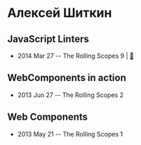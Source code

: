 # Алексей Шиткин

## JavaScript Linters
- 2014 Mar 27 -- The Rolling Scopes 9  | [:notebook:](http://rolling-scopes.github.io/slides/rs9/JavaScript-Linters/slides.html)  
## WebComponents in action
- 2013 Jun 27 -- The Rolling Scopes 2    
## Web Components
- 2013 May 21 -- The Rolling Scopes 1    
